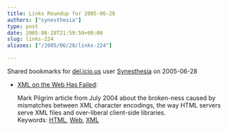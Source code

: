```yaml
---
title: Links Roundup for 2005-06-28
authors: ["synesthesia"]
type: post
date: 2005-06-28T21:59:59+00:00
slug: links-224 
aliases: ["/2005/06/28/links-224"]

---
```

Shared bookmarks for [del.icio.us][1] user  [Synesthesia][2] on 2005-06-28

  * [XML on the Web Has Failed][3]:
  
    Mark Pilgrim article from July 2004 about the broken-ness caused by mismatches between XML character encodings, the way HTML servers serve XML files and over-liberal client-side libraries.   
    Keywords: [HTML][4], [Web][5], [XML][6]

 [1]: https://del.icio.us/
 [2]: https://del.icio.us/synesthesia
 [3]: https://www.xml.com/pub/a/2004/07/21/dive.html "https://www.xml.com/pub/a/2004/07/21/dive.html"
 [4]: https://del.icio.us/synesthesia/HTML
 [5]: https://del.icio.us/synesthesia/Web
 [6]: https://del.icio.us/synesthesia/XML